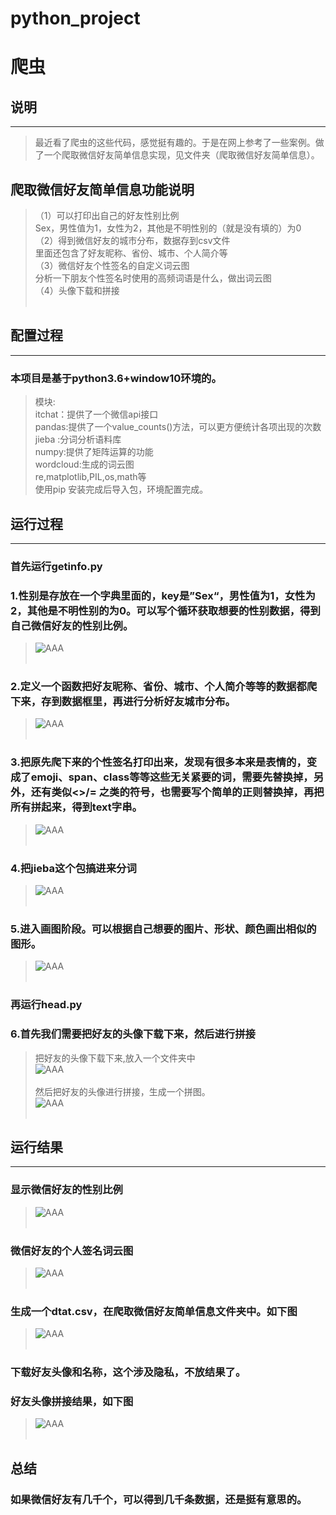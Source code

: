 # python_project
爬虫
==========
## 说明<br>
----------------
>最近看了爬虫的这些代码，感觉挺有趣的。于是在网上参考了一些案例。做了一个爬取微信好友简单信息实现，见文件夹（爬取微信好友简单信息）。<br>
## 爬取微信好友简单信息功能说明<br>
>（1）可以打印出自己的好友性别比例<br>
>  Sex，男性值为1，女性为2，其他是不明性别的（就是没有填的）为0<br>
>（2）得到微信好友的城市分布，数据存到csv文件<br>
>  里面还包含了好友昵称、省份、城市、个人简介等<br>
>（3）微信好友个性签名的自定义词云图<br>
>  分析一下朋友个性签名时使用的高频词语是什么，做出词云图<br>
>（4）头像下载和拼接<br><br>
## 配置过程<br>
--------------------------
### 本项目是基于python3.6+window10环境的。<br>
>模块:<br>
>itchat：提供了一个微信api接口<br>
>pandas:提供了一个value_counts()方法，可以更方便统计各项出现的次数<br>
>jieba :分词分析语料库<br>
>numpy:提供了矩阵运算的功能<br>
>wordcloud:生成的词云图<br>
re,matplotlib,PIL,os,math等<br>
使用pip 安装完成后导入包，环境配置完成。<br>
## 运行过程<br>
----------------------------
### 首先运行getinfo.py<br>
### 1.性别是存放在一个字典里面的，key是”Sex“，男性值为1，女性为2，其他是不明性别的为0。可以写个循环获取想要的性别数据，得到自己微信好友的性别比例。<br>
>![AAA](https://github.com/zhoujingwhy/python_project/raw/master/说明/QQ截图20180612171017.png)<br><br>
### 2.定义一个函数把好友昵称、省份、城市、个人简介等等的数据都爬下来，存到数据框里，再进行分析好友城市分布。<br>
>![AAA](https://github.com/zhoujingwhy/python_project/raw/master/说明/QQ截图20180612171200.png)<br><br>
### 3.把原先爬下来的个性签名打印出来，发现有很多本来是表情的，变成了emoji、span、class等等这些无关紧要的词，需要先替换掉，另外，还有类似<>/= 之类的符号，也需要写个简单的正则替换掉，再把所有拼起来，得到text字串。<br>
>![AAA](https://github.com/zhoujingwhy/python_project/raw/master/说明/QQ截图20180612171245.png)<br><br>
### 4.把jieba这个包搞进来分词<br>
>![AAA](https://github.com/zhoujingwhy/python_project/raw/master/说明/QQ截图20180612171320.png)<br><br>
### 5.进入画图阶段。可以根据自己想要的图片、形状、颜色画出相似的图形。
>![AAA](https://github.com/zhoujingwhy/python_project/raw/master/说明/QQ截图20180612171416.png)<br><br>
### 再运行head.py<br>
###  6.首先我们需要把好友的头像下载下来，然后进行拼接<br>
>把好友的头像下载下来,放入一个文件夹中<br>
>![AAA](https://github.com/zhoujingwhy/python_project/raw/master/说明/QQ截图20180620211248.png)<br><br>
>然后把好友的头像进行拼接，生成一个拼图。<br>
>![AAA](https://github.com/zhoujingwhy/python_project/raw/master/说明/QQ截图20180620211318.png)<br><br>
     
## 运行结果<br>
-------------------------------------------------------------
### 显示微信好友的性别比例<br>
>![AAA](https://github.com/zhoujingwhy/python_project/raw/master/说明/QQ截图20180612123421.png)<br><br>
### 微信好友的个人签名词云图<br>
>![AAA](https://github.com/zhoujingwhy/python_project/raw/master/说明/Figure_1.png)<br><br>
### 生成一个dtat.csv，在爬取微信好友简单信息文件夹中。如下图<br>
>![AAA](https://github.com/zhoujingwhy/python_project/raw/master/说明/QQ截图20180612184533.png)<br><br>
### 下载好友头像和名称，这个涉及隐私，不放结果了。<br>
### 好友头像拼接结果，如下图<br>
>![AAA](https://github.com/zhoujingwhy/python_project/raw/master/爬取微信好友简单信息/拼接完成的图片/tp.jpg)<br><br>
## 总结<br>
### 如果微信好友有几千个，可以得到几千条数据，还是挺有意思的。
